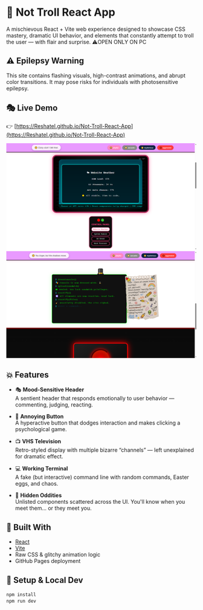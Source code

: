 # 🧨 Not Troll React App

A mischievous React + Vite web experience designed to showcase CSS mastery, dramatic UI behavior, and elements that constantly attempt to troll the user — with flair and surprise.
⚠️OPEN ONLY ON PC

## ⚠️ Epilepsy Warning

This site contains flashing visuals, high-contrast animations, and abrupt color transitions. It may pose risks for individuals with photosensitive epilepsy.

## 🎭 Live Demo

👉 [https://Reshatel.github.io/Not-Troll-React-App](https://Reshatel.github.io/Not-Troll-React-App)

![Preview: TV](src/assets/preview.png)
![Preview: Console Zone](src/assets/preview2.png)

## 💥 Features

* 🎭 **Mood-Sensitive Header**  
  A sentient header that responds emotionally to user behavior — commenting, judging, reacting.

* 🔘 **Annoying Button**  
  A hyperactive button that dodges interaction and makes clicking a psychological game.

* 📺 **VHS Television**  
  Retro-styled display with multiple bizarre “channels” — left unexplained for dramatic effect.

* 💻 **Working Terminal**  
  A fake (but interactive) command line with random commands, Easter eggs, and chaos.

* 🎁 **Hidden Oddities**  
  Unlisted components scattered across the UI. You'll know when you meet them... or they meet you.

## 🧪 Built With

* [React](https://react.dev/)
* [Vite](https://vitejs.dev/)
* Raw CSS & glitchy animation logic
* GitHub Pages deployment

## 🚀 Setup & Local Dev

```bash
npm install
npm run dev

